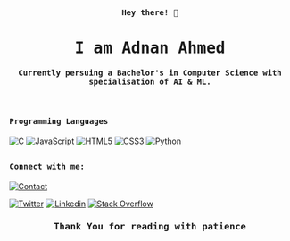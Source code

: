 <p align="center"><samp><b> Hey there! 👋 </b></samp></p>
<p align="center"><h1 align="center"><samp> I am Adnan Ahmed </samp></h1></p>
<p align="center"><h4 align="center"><samp> Currently persuing a Bachelor's in Computer Science with specialisation of AI & ML. </samp></h4></p>
<br>

<h4><b><samp>Programming Languages</samp></b></h4>

![C](https://img.shields.io/badge/C-27338e?style=flat-square&logo=c&logoColor=white)
![JavaScript](https://img.shields.io/badge/-JavaScript-%23F7DF1C?style=flat-square&logo=javascript&logoColor=000000&labelColor=%23F7DF1C&color=%23FFCE5A)
![HTML5](https://img.shields.io/badge/-HTML5-E34F26?style=flat-square&logo=html5&logoColor=white)
![CSS3](https://img.shields.io/badge/-CSS3-1572B6?style=flat-square&logo=css3&logoColor=white)
![Python](https://img.shields.io/badge/-Python-3776AB?style=flat-square&logo=python&logoColor=white)

##

<h4><b><samp>Connect with me:</samp></b></h4>

[![Contact](https://img.shields.io/badge/jhoncorner548@gmail.com-0075c8?style=flat-square&logo=gmail&logoColor=white)](mailto:jhoncorner548@gmail.com)

[![Twitter](https://img.shields.io/badge/@_Adnan548-1DA1F2?style=flat-square&logo=twitter&logoColor=white)](https://twitter.com/_Adnan548)
[![Linkedin](https://img.shields.io/badge/Himanshu_Sharma-0077b5?style=flat-square&logo=Linkedin&logoColor=white)](https://www.linkedin.com/in/adnan-ahmed-431328264/) 
[![Stack Overflow](https://img.shields.io/badge/Adnan_Ahmed-393939?style=flat-square&logo=stack-overflow&logoColor=white)](https://stackoverflow.com/users/22979298/adnan-ahmed)
<br>

<p align="center"><h3 align="center"><samp> Thank You for reading with patience </samp></h3></p>




